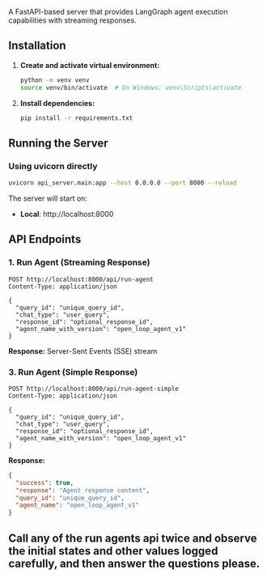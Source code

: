 A FastAPI-based server that provides LangGraph agent execution capabilities with streaming responses.

## Installation

1. **Create and activate virtual environment:**
   ```bash
   python -m venv venv
   source venv/bin/activate  # On Windows: venv\Scripts\activate
   ```

2. **Install dependencies:**
   ```bash
   pip install -r requirements.txt
   ```

## Running the Server

### Using uvicorn directly
```bash
uvicorn api_server.main:app --host 0.0.0.0 --port 8000 --reload
```

The server will start on:
- **Local**: http://localhost:8000

## API Endpoints

### 1. Run Agent (Streaming Response)
```http
POST http://localhost:8000/api/run-agent
Content-Type: application/json

{
  "query_id": "unique_query_id",
  "chat_type": "user_query",
  "response_id": "optional_response_id",
  "agent_name_with_version": "open_loop_agent_v1"
}
```

**Response:** Server-Sent Events (SSE) stream

### 3. Run Agent (Simple Response)
```http
POST http://localhost:8000/api/run-agent-simple
Content-Type: application/json

{
  "query_id": "unique_query_id",
  "chat_type": "user_query",
  "response_id": "optional_response_id",
  "agent_name_with_version": "open_loop_agent_v1"
}
```

**Response:**
```json
{
  "success": true,
  "response": "Agent response content",
  "query_id": "unique_query_id",
  "agent_name": "open_loop_agent_v1"
}
```

## Call any of the run agents api twice and observe the initial states and other values logged carefully, and then answer the questions please.
